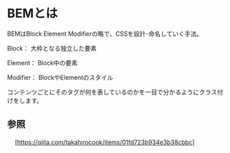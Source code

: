 # BEMとは
BEMはBlock Element Modifierの略で、CSSを設計･命名していく手法。

Block： 大枠となる独立した要素

Element： Block中の要素

Modifier： BlockやElementのスタイル

コンテンツごとにそのタグが何を表しているのかを一目で分かるようにクラス付けをします。

## 参照
　
[https://qiita.com/takahirocook/items/01fd723b934e3b38cbbc]

